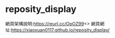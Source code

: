 # reposity_display
網頁架構說明:https://reurl.cc/OpOZ99<>
網頁網址:https://xiaoxuan0117.github.io/reposity_display/
